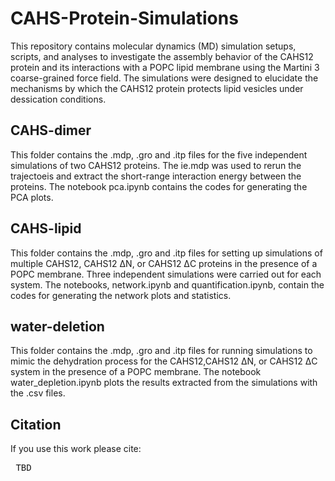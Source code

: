 # CAHS-Protein-Simulations
This repository contains molecular dynamics (MD) simulation setups, scripts, and analyses to investigate the assembly behavior of the CAHS12 protein and its interactions with a POPC lipid membrane using the Martini 3 coarse-grained force field. The simulations were designed to elucidate the mechanisms by which the CAHS12 protein protects lipid vesicles under dessication conditions. <br />

## CAHS-dimer
This folder contains the .mdp, .gro and .itp files for the five independent simulations of two CAHS12 proteins. The ie.mdp was used to rerun the trajectoeis and extract the short-range interaction energy between the proteins. The notebook pca.ipynb contains the codes for generating the PCA plots.  <br />

## CAHS-lipid
This folder contains the .mdp, .gro and .itp files for setting up simulations of multiple CAHS12, CAHS12 ΔN, or CAHS12 ΔC proteins in the presence of a POPC membrane. Three independent simulations were carried out for each system. The notebooks, network.ipynb and quantification.ipynb, contain the codes for generating the network plots and statistics.   <br />

## water-deletion 
This folder contains the .mdp, .gro and .itp files for running simulations to mimic the dehydration process for the CAHS12,CAHS12 ΔN, or CAHS12 ΔC system in the presence of a POPC membrane. The notebook water_depletion.ipynb plots the results extracted from the simulations with the .csv files.  <br />

## Citation

If you use this work please cite: <br />

<pre> TBD



